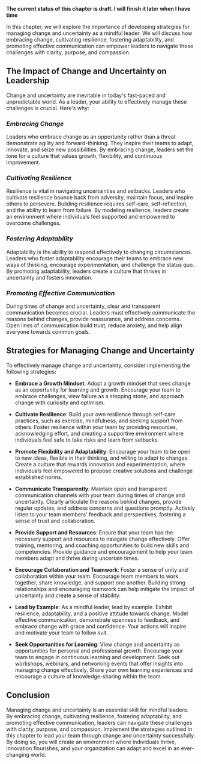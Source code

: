 **The current status of this chapter is draft. I will finish it later when I have time**

In this chapter, we will explore the importance of developing strategies for managing change and uncertainty as a mindful leader. We will discuss how embracing change, cultivating resilience, fostering adaptability, and promoting effective communication can empower leaders to navigate these challenges with clarity, purpose, and compassion.

**The Impact of Change and Uncertainty on Leadership**
------------------------------------------------------

Change and uncertainty are inevitable in today's fast-paced and unpredictable world. As a leader, your ability to effectively manage these challenges is crucial. Here's why:

### *Embracing Change*

Leaders who embrace change as an opportunity rather than a threat demonstrate agility and forward-thinking. They inspire their teams to adapt, innovate, and seize new possibilities. By embracing change, leaders set the tone for a culture that values growth, flexibility, and continuous improvement.

### *Cultivating Resilience*

Resilience is vital in navigating uncertainties and setbacks. Leaders who cultivate resilience bounce back from adversity, maintain focus, and inspire others to persevere. Building resilience requires self-care, self-reflection, and the ability to learn from failure. By modeling resilience, leaders create an environment where individuals feel supported and empowered to overcome challenges.

### *Fostering Adaptability*

Adaptability is the ability to respond effectively to changing circumstances. Leaders who foster adaptability encourage their teams to embrace new ways of thinking, encourage experimentation, and challenge the status quo. By promoting adaptability, leaders create a culture that thrives in uncertainty and fosters innovation.

### *Promoting Effective Communication*

During times of change and uncertainty, clear and transparent communication becomes crucial. Leaders must effectively communicate the reasons behind changes, provide reassurance, and address concerns. Open lines of communication build trust, reduce anxiety, and help align everyone towards common goals.

**Strategies for Managing Change and Uncertainty**
--------------------------------------------------

To effectively manage change and uncertainty, consider implementing the following strategies:

* **Embrace a Growth Mindset**: Adopt a growth mindset that sees change as an opportunity for learning and growth. Encourage your team to embrace challenges, view failure as a stepping stone, and approach change with curiosity and optimism.

* **Cultivate Resilience**: Build your own resilience through self-care practices, such as exercise, mindfulness, and seeking support from others. Foster resilience within your team by providing resources, acknowledging effort, and creating a supportive environment where individuals feel safe to take risks and learn from setbacks.

* **Promote Flexibility and Adaptability**: Encourage your team to be open to new ideas, flexible in their thinking, and willing to adapt to changes. Create a culture that rewards innovation and experimentation, where individuals feel empowered to propose creative solutions and challenge established norms.

* **Communicate Transparently**: Maintain open and transparent communication channels with your team during times of change and uncertainty. Clearly articulate the reasons behind changes, provide regular updates, and address concerns and questions promptly. Actively listen to your team members' feedback and perspectives, fostering a sense of trust and collaboration.

* **Provide Support and Resources**: Ensure that your team has the necessary support and resources to navigate change effectively. Offer training, mentoring, and coaching opportunities to build new skills and competencies. Provide guidance and encouragement to help your team members adapt and thrive during uncertain times.

* **Encourage Collaboration and Teamwork**: Foster a sense of unity and collaboration within your team. Encourage team members to work together, share knowledge, and support one another. Building strong relationships and encouraging teamwork can help mitigate the impact of uncertainty and create a sense of stability.

* **Lead by Example**: As a mindful leader, lead by example. Exhibit resilience, adaptability, and a positive attitude towards change. Model effective communication, demonstrate openness to feedback, and embrace change with grace and confidence. Your actions will inspire and motivate your team to follow suit.

* **Seek Opportunities for Learning**: View change and uncertainty as opportunities for personal and professional growth. Encourage your team to engage in continuous learning and development. Seek out workshops, webinars, and networking events that offer insights into managing change effectively. Share your own learning experiences and encourage a culture of knowledge-sharing within the team.

**Conclusion**
--------------

Managing change and uncertainty is an essential skill for mindful leaders. By embracing change, cultivating resilience, fostering adaptability, and promoting effective communication, leaders can navigate these challenges with clarity, purpose, and compassion. Implement the strategies outlined in this chapter to lead your team through change and uncertainty successfully. By doing so, you will create an environment where individuals thrive, innovation flourishes, and your organization can adapt and excel in an ever-changing world.
